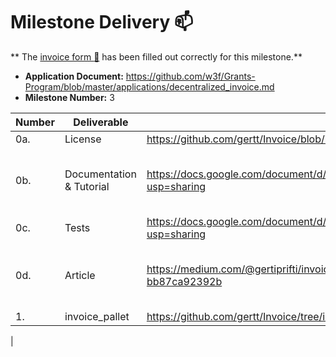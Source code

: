 # Milestone Delivery :mailbox:

**
The [invoice form :pencil:](https://docs.google.com/forms/d/e/1FAIpQLSfmNYaoCgrxyhzgoKQ0ynQvnNRoTmgApz9NrMp-hd8mhIiO0A/viewform)
has been filled out correctly for this milestone.**

- **Application Document:** https://github.com/w3f/Grants-Program/blob/master/applications/decentralized_invoice.md
- **Milestone Number:** 3

| Number | Deliverable              | Link                                                                                             | Notes                                                                                                                                             |
| ------ | ------------------------ | ------------------------------------------------------------------------------------------------ | ------------------------------------------------------------------------------------------------------------------------------------------------- |
| 0a.    | License                  | https://github.com/gertt/Invoice/blob/invoice_system_milestone_1/LICENSE                         | Apache                                                                                                                                            |
| 0b.    | Documentation & Tutorial | https://docs.google.com/document/d/1NfbCE32XxGJFXaEI4YEcOV7F_3nVmSFDAG8BaM1BXlE/edit?usp=sharing | The inline documentation is the lib.rs files of [invoice-pallet](https://github.com/gertt/Invoice/blob/invoice_system/pallets/invoice/src/lib.rs) |
| 0c.    | Tests                    | https://docs.google.com/document/d/1NfbCE32XxGJFXaEI4YEcOV7F_3nVmSFDAG8BaM1BXlE/edit?usp=sharing |                                                                                                                                                   |
| 0d.    | Article                  | https://medium.com/@gertiprifti/invoice-pallet-built-on-top-of-substrate-framework-bb87ca92392b  | The article will be published once the milestone is approved                                                                                      |
| 1.     | invoice_pallet           | https://github.com/gertt/Invoice/tree/invoice_system_milestone_3                                 |                                                                                                                                                   |

|
